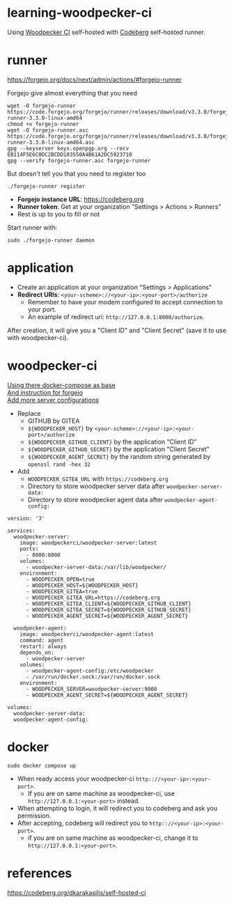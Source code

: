 # learning-woodpecker-ci
Using [Woodpecker CI](https://woodpecker-ci.org/) self-hosted with [Codeberg](https://codeberg.org/) self-hosted runner.  

# runner
https://forgejo.org/docs/next/admin/actions/#forgejo-runner  

Forgejo give almost everything that you need  
```
wget -O forgejo-runner https://code.forgejo.org/forgejo/runner/releases/download/v3.3.0/forgejo-runner-3.3.0-linux-amd64
chmod +x forgejo-runner
wget -O forgejo-runner.asc https://code.forgejo.org/forgejo/runner/releases/download/v3.3.0/forgejo-runner-3.3.0-linux-amd64.asc
gpg --keyserver keys.openpgp.org --recv EB114F5E6C0DC2BCDD183550A4B61A2DC5923710
gpg --verify forgejo-runner.asc forgejo-runner
```

But doesn't tell you that you need to register too  
```
./forgejo-runner register
```

- **Forgejo instance URL**: https://codeberg.org  
- **Runner token**: Get at your organization "Settings > Actions > Runners"  
- Rest is up to you to fill or not

Start runner with:  
```
sudo ./forgejo-runner daemon
```

# application
- Create an application at your organization "Settings > Applications"  
- **Redirect URIs**: `<your-scheme>://<your-ip>:<your-port>/authorize`  
  - Remember to have your modem configured to accept connection to your port.  
  - An example of redirect uri: `http://127.0.0.1:8000/authorize`.  

After creation, it will give you a "Client ID" and "Client Secret" (save it to use with woodpecker-ci).  

# woodpecker-ci
[Using there docker-compose as base](https://woodpecker-ci.org/docs/administration/deployment/docker-compose)  
[And instruction for forgejo](https://woodpecker-ci.org/docs/administration/forges/gitea)  
[Add more server configurations](https://woodpecker-ci.org/docs/administration/server-config)  

- Replace
  - GITHUB by GITEA
  - `${WOODPECKER_HOST}` by `<your-scheme>://<your-ip>:<your-port>/authorize`
  - `${WOODPECKER_GITHUB_CLIENT}` by the application "Client ID"
  - `${WOODPECKER_GITHUB_SECRET}` by the application "Client Secret"
  - `${WOODPECKER_AGENT_SECRET}` by the random string generated by `openssl rand -hex 32`
- Add
  - `WOODPECKER_GITEA_URL` with `https://codeberg.org`
  - Directory to store woodpecker server data after `woodpecker-server-data: `
  - Directory to store woodpecker agent data after `woodpecker-agent-config: `

```
version: '3'

services:
  woodpecker-server:
    image: woodpeckerci/woodpecker-server:latest
    ports:
      - 8000:8000
    volumes:
      - woodpecker-server-data:/var/lib/woodpecker/
    environment:
      - WOODPECKER_OPEN=true
      - WOODPECKER_HOST=${WOODPECKER_HOST}
      - WOODPECKER_GITEA=true
      - WOODPECKER_GITEA_URL=https://codeberg.org
      - WOODPECKER_GITEA_CLIENT=${WOODPECKER_GITHUB_CLIENT}
      - WOODPECKER_GITEA_SECRET=${WOODPECKER_GITHUB_SECRET}
      - WOODPECKER_AGENT_SECRET=${WOODPECKER_AGENT_SECRET}

  woodpecker-agent:
    image: woodpeckerci/woodpecker-agent:latest
    command: agent
    restart: always
    depends_on:
      - woodpecker-server
    volumes:
      - woodpecker-agent-config:/etc/woodpecker
      - /var/run/docker.sock:/var/run/docker.sock
    environment:
      - WOODPECKER_SERVER=woodpecker-server:9000
      - WOODPECKER_AGENT_SECRET=${WOODPECKER_AGENT_SECRET}

volumes:
  woodpecker-server-data:
  woodpecker-agent-config:
```

# docker
```
sudo docker compose up
```

- When ready access your woodpecker-ci `http:://<your-ip>:<your-port>`.
  - If you are on same machine as woodpecker-ci, use `http://127.0.0.1:<your-port>` instead.
- When attempting to login, it will redirect you to codeberg and ask you permission.
- After accepting, codeberg will redirect you to `http:://<your-ip>:<your-port>`.
  - if you are on same machine as woodpecker-ci, change it to `http://127.0.0.1:<your-port>`.

# references
https://codeberg.org/dkarakasilis/self-hosted-ci  
